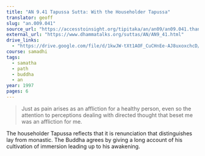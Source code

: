 ```yaml
---
title: "AN 9.41 Tapussa Sutta: With the Householder Tapussa"
translator: geoff
slug: "an.009.041"
source_url: "https://accesstoinsight.org/tipitaka/an/an09/an09.041.than.html"
external_url: "https://www.dhammatalks.org/suttas/AN/AN9_41.html"
drive_links:
  - "https://drive.google.com/file/d/1kwJW-tXt1AOF_CuCHnEe-AJ8uxoxchcD/view?usp=drivesdk"
course: samadhi
tags:
  - samatha
  - path
  - buddha
  - an
year: 1997
pages: 6
---
```


> Just as pain arises as an affliction for a healthy person, even so the attention to perceptions dealing with directed thought that beset me was an affliction for me.

The householder Tapussa reflects that it is renunciation that distinguishes lay from monastic. The Buddha agrees by giving a long account of his cultivation of immersion leading up to his awakening.
